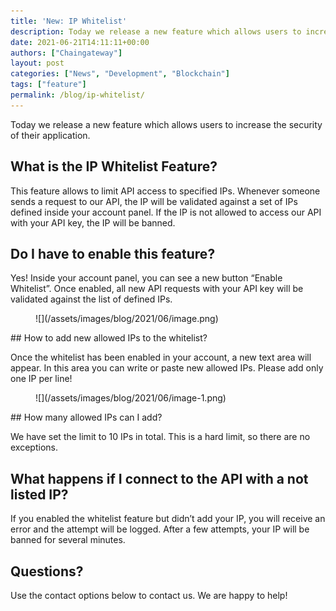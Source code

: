 ```yaml
---
title: 'New: IP Whitelist'
description: Today we release a new feature which allows users to increase the security of their application.
date: 2021-06-21T14:11:11+00:00
authors: ["Chaingateway"]
layout: post
categories: ["News", "Development", "Blockchain"]
tags: ["feature"]
permalink: /blog/ip-whitelist/
---
```



Today we release a new feature which allows users to increase the security of their application.

## What is the IP Whitelist Feature?

This feature allows to limit API access to specified IPs. Whenever someone sends a request to our API, the IP will be validated against a set of IPs defined inside your account panel. If the IP is not allowed to access our API with your API key, the IP will be banned.

## Do I have to enable this feature?

Yes! Inside your account panel, you can see a new button “Enable Whitelist”. Once enabled, all new API requests with your API key will be validated against the list of defined IPs.

<figure class="wp-block-image size-large is-resized">![](/assets/images/blog/2021/06/image.png)</figure>## How to add new allowed IPs to the whitelist?

Once the whitelist has been enabled in your account, a new text area will appear. In this area you can write or paste new allowed IPs. Please add only one IP per line!

<figure class="wp-block-image size-large is-resized">![](/assets/images/blog/2021/06/image-1.png)</figure>## How many allowed IPs can I add?

We have set the limit to 10 IPs in total. This is a hard limit, so there are no exceptions.

## What happens if I connect to the API with a not listed IP?

If you enabled the whitelist feature but didn’t add your IP, you will receive an error and the attempt will be logged. After a few attempts, your IP will be banned for several minutes.

## Questions?

Use the contact options below to contact us. We are happy to help!